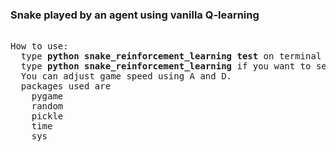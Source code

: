 <h3>Snake played by an agent using vanilla Q-learning</h3>

<pre>

How to use:
  type <b>python snake_reinforcement_learning test</b> on terminal if you want to see pre-trained agent,
  type <b>python snake_reinforcement_learning</b> if you want to see it trained.
  You can adjust game speed using A and D.
  packages used are
    pygame
    random
    pickle
    time
    sys
 
